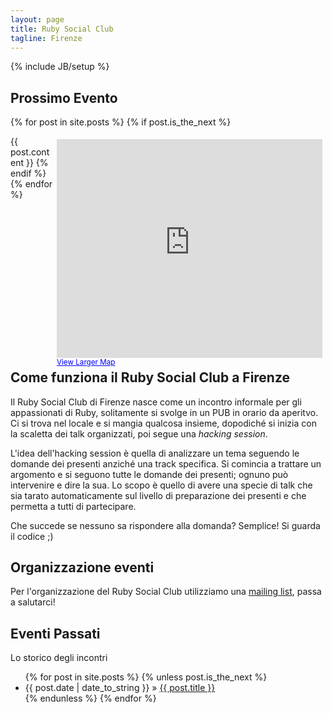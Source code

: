```yaml
---
layout: page
title: Ruby Social Club 
tagline: Firenze 
---
```

{% include JB/setup %}

## Prossimo Evento

{% for post in site.posts %}
{% if post.is_the_next %}
<div id="next_event_map" style="float: right; padding: 5px;">
<iframe width="425" height="350" frameborder="0" scrolling="no" marginheight="0" marginwidth="0" src="http://maps.google.com/maps?f=q&amp;source=s_q&amp;hl=en&amp;geocode=&amp;q=pangoro+firenze,+italy&amp;aq=&amp;sll=37.0625,-95.677068&amp;sspn=52.020054,65.742188&amp;ie=UTF8&amp;hq=pangoro&amp;hnear=Florence,+Tuscany,+Italy&amp;t=m&amp;cid=5905533116706675248&amp;ll=43.773263,11.236246&amp;spn=0.005423,0.00912&amp;z=16&amp;iwloc=A&amp;output=embed">
</iframe>
<br />
<small>
	<a href="http://maps.google.com/maps?f=q&amp;source=embed&amp;hl=en&amp;geocode=&amp;q=pangoro+firenze,+italy&amp;aq=&amp;sll=37.0625,-95.677068&amp;sspn=52.020054,65.742188&amp;ie=UTF8&amp;hq=pangoro&amp;hnear=Florence,+Tuscany,+Italy&amp;t=m&amp;cid=5905533116706675248&amp;ll=43.773263,11.236246&amp;spn=0.005423,0.00912&amp;z=16&amp;iwloc=A" style="color:#0000FF;text-align:left">View Larger Map</a>
</small>
</div>
{{ post.content }}
{% endif %}
{% endfor %}

<div style="clear: both;"/>

## Come funziona il Ruby Social Club a Firenze

Il Ruby Social Club di Firenze nasce come un incontro informale per gli 
appassionati di Ruby, solitamente si svolge in un PUB in orario da aperitvo.
Ci si trova nel locale e si mangia qualcosa insieme, dopodiché si inizia 
con la scaletta dei talk organizzati, poi segue una _hacking session_.

L'idea dell'hacking session è quella di analizzare un tema seguendo le
domande dei presenti anziché una track specifica.
Si comincia a trattare un argomento e si seguono tutte le domande dei presenti;
ognuno può intervenire e dire la sua. Lo scopo è quello di avere una specie di 
talk che sia tarato automaticamente sul livello di preparazione dei presenti
e che permetta a tutti di partecipare.

Che succede se nessuno sa rispondere alla domanda? 
Semplice! Si guarda il codice ;)

## Organizzazione eventi

Per l'organizzazione del Ruby Social Club utilizziamo una [mailing list](https://lists.lilik.it/wws/subscribe/ruby), passa a salutarci!
    
## Eventi Passati

Lo storico degli incontri

<ul class="posts">
  {% for post in site.posts %}
    {% unless post.is_the_next %}
      <li><span>{{ post.date | date_to_string }}</span> &raquo; <a href="{{ BASE_PATH }}{{ post.url }}">{{ post.title }}</a></li>
    {% endunless %}
  {% endfor %}
</ul>

<script type="text/javascript">
{% if site.safe %}mixpanel.track("Homepage loaded");{% endif %}

// $(function(){
// 	//sposta la mappa
// 	$(".map").css('float', 'right');
// });
</script>



